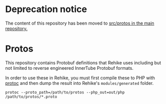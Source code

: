 # Deprecation notice

The content of this repository has been moved to [src/protos in the main repository.](//github.com/Rehike/Rehike/tree/master/src/protos)

# Protos

This repository contains Protobuf definitions that Rehike uses including but not limited to reverse engineered InnerTube Protobuf formats.

In order to use these in Rehike, you must first compile these to PHP with [protoc](https://grpc.io/docs/protoc-installation/) and then dump the result into Rehike's `modules/generated` folder.

```
protoc --proto_path=/path/to/protos --php_out=out/php /path/to/protos/*.proto
```
